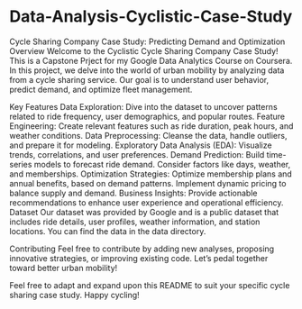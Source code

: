 # Data-Analysis-Cyclistic-Case-Study

Cycle Sharing Company Case Study: Predicting Demand and Optimization
Overview
Welcome to the Cyclistic Cycle Sharing Company Case Study! This is a Capstone Prject for my Google Data Analytics Course on Coursera. In this project, we delve into the world of urban mobility by analyzing data from a cycle sharing service. Our goal is to understand user behavior, predict demand, and optimize fleet management.

Key Features
Data Exploration: Dive into the dataset to uncover patterns related to ride frequency, user demographics, and popular routes.
Feature Engineering: Create relevant features such as ride duration, peak hours, and weather conditions.
Data Preprocessing: Cleanse the data, handle outliers, and prepare it for modeling.
Exploratory Data Analysis (EDA): Visualize trends, correlations, and user preferences.
Demand Prediction:
Build time-series models to forecast ride demand.
Consider factors like days, weather, and memberships.
Optimization Strategies:
Optimize membership plans and annual benefits, based on demand patterns.
Implement dynamic pricing to balance supply and demand.
Business Insights: Provide actionable recommendations to enhance user experience and operational efficiency.
Dataset
Our dataset was provided by Google and is a public dataset that includes ride details, user profiles, weather information, and station locations. You can find the data in the data directory.

Contributing
Feel free to contribute by adding new analyses, proposing innovative strategies, or improving existing code. Let’s pedal together toward better urban mobility!

Feel free to adapt and expand upon this README to suit your specific cycle sharing case study. Happy cycling! 
